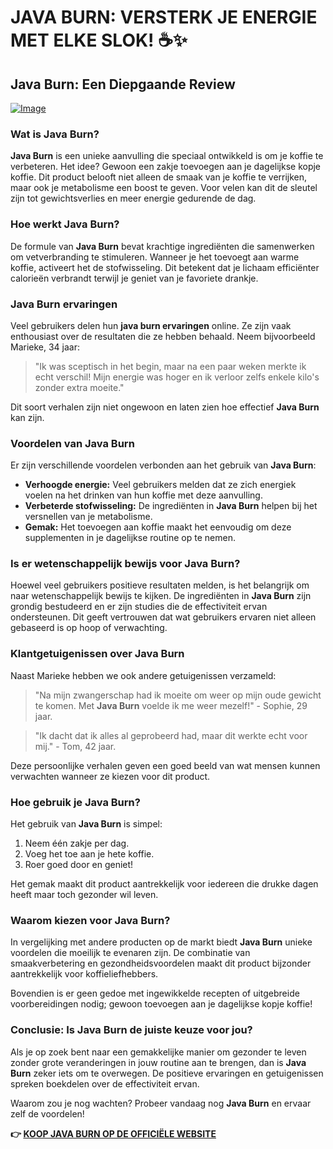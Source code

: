 # JAVA BURN: VERSTERK JE ENERGIE MET ELKE SLOK! ☕✨

## Java Burn: Een Diepgaande Review

[![Image](https://morningcoffeeritual.net/images/javaburn-shakes.png)](https://gchaffi.com/BHJ56VTU)

### Wat is Java Burn?

**Java Burn** is een unieke aanvulling die speciaal ontwikkeld is om je koffie te verbeteren. Het idee? Gewoon een zakje toevoegen aan je dagelijkse kopje koffie. Dit product belooft niet alleen de smaak van je koffie te verrijken, maar ook je metabolisme een boost te geven. Voor velen kan dit de sleutel zijn tot gewichtsverlies en meer energie gedurende de dag.

### Hoe werkt Java Burn?

De formule van **Java Burn** bevat krachtige ingrediënten die samenwerken om vetverbranding te stimuleren. Wanneer je het toevoegt aan warme koffie, activeert het de stofwisseling. Dit betekent dat je lichaam efficiënter calorieën verbrandt terwijl je geniet van je favoriete drankje.

### Java Burn ervaringen

Veel gebruikers delen hun **java burn ervaringen** online. Ze zijn vaak enthousiast over de resultaten die ze hebben behaald. Neem bijvoorbeeld Marieke, 34 jaar:

> "Ik was sceptisch in het begin, maar na een paar weken merkte ik echt verschil! Mijn energie was hoger en ik verloor zelfs enkele kilo's zonder extra moeite." 

Dit soort verhalen zijn niet ongewoon en laten zien hoe effectief **Java Burn** kan zijn.

### Voordelen van Java Burn

Er zijn verschillende voordelen verbonden aan het gebruik van **Java Burn**:

- **Verhoogde energie:** Veel gebruikers melden dat ze zich energiek voelen na het drinken van hun koffie met deze aanvulling.
- **Verbeterde stofwisseling:** De ingrediënten in **Java Burn** helpen bij het versnellen van je metabolisme.
- **Gemak:** Het toevoegen aan koffie maakt het eenvoudig om deze supplementen in je dagelijkse routine op te nemen.

### Is er wetenschappelijk bewijs voor Java Burn?

Hoewel veel gebruikers positieve resultaten melden, is het belangrijk om naar wetenschappelijk bewijs te kijken. De ingrediënten in **Java Burn** zijn grondig bestudeerd en er zijn studies die de effectiviteit ervan ondersteunen. Dit geeft vertrouwen dat wat gebruikers ervaren niet alleen gebaseerd is op hoop of verwachting.

### Klantgetuigenissen over Java Burn

Naast Marieke hebben we ook andere getuigenissen verzameld:

> "Na mijn zwangerschap had ik moeite om weer op mijn oude gewicht te komen. Met **Java Burn** voelde ik me weer mezelf!" - Sophie, 29 jaar.

> "Ik dacht dat ik alles al geprobeerd had, maar dit werkte echt voor mij." - Tom, 42 jaar.

Deze persoonlijke verhalen geven een goed beeld van wat mensen kunnen verwachten wanneer ze kiezen voor dit product.

### Hoe gebruik je Java Burn?

Het gebruik van **Java Burn** is simpel:

1. Neem één zakje per dag.
2. Voeg het toe aan je hete koffie.
3. Roer goed door en geniet!

Het gemak maakt dit product aantrekkelijk voor iedereen die drukke dagen heeft maar toch gezonder wil leven.

### Waarom kiezen voor Java Burn?

In vergelijking met andere producten op de markt biedt **Java Burn** unieke voordelen die moeilijk te evenaren zijn. De combinatie van smaakverbetering en gezondheidsvoordelen maakt dit product bijzonder aantrekkelijk voor koffieliefhebbers.

Bovendien is er geen gedoe met ingewikkelde recepten of uitgebreide voorbereidingen nodig; gewoon toevoegen aan je dagelijkse kopje koffie!

### Conclusie: Is Java Burn de juiste keuze voor jou?

Als je op zoek bent naar een gemakkelijke manier om gezonder te leven zonder grote veranderingen in jouw routine aan te brengen, dan is **Java Burn** zeker iets om te overwegen. De positieve ervaringen en getuigenissen spreken boekdelen over de effectiviteit ervan.

Waarom zou je nog wachten? Probeer vandaag nog **Java Burn** en ervaar zelf de voordelen!



**👉 [KOOP JAVA BURN OP DE OFFICIËLE WEBSITE](https://gchaffi.com/BHJ56VTU)**